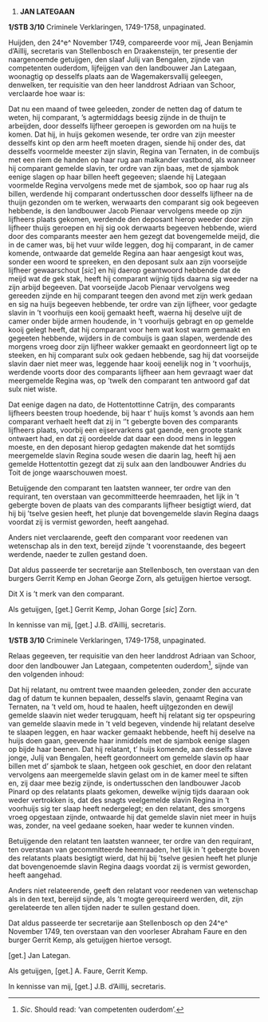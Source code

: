 1.  **JAN LATEGAAN**

**1/STB 3/10** Criminele Verklaringen, 1749-1758, unpaginated.

Huijden, den 24^e^ November 1749, compareerde voor mij, Jean Benjamin
d’Aillij, secretaris van Stellenbosch en Draakensteijn, ter presentie
der naargenoemde getuijgen, den slaaf Julij van Bengalen, zijnde van
competenten ouderdom, lijfeijgen van den landbouwer Jan Lategaan,
woonagtig op desselfs plaats aan de Wagemakersvallij geleegen,
denwelken, ter requisitie van den heer landdrost Adriaan van Schoor,
verclaarde hoe waar is:

Dat nu een maand of twee geleeden, zonder de netten dag of datum te
weten, hij comparant, ’s agtermiddags beesig zijnde in de thuijn te
arbeijden, door desselfs lijfheer geroepen is geworden om na huijs te
komen. Dat hij, in huijs gekomen wesende, ter ordre van zijn meester
desselfs kint op den arm heeft moeten dragen, siende hij onder des, dat
desselfs voormelde meester zijn slavin, Regina van Ternaten, in de
combuijs met een riem de handen op haar rug aan malkander vastbond, als
wanneer hij comparant gemelde slavin, ter ordre van zijn baas, met de
sjambok eenige slagen op haar billen heeft gegeeven; slaende hij
Lategaan voormelde Regina vervolgens mede met de sjambok, soo op haar
rug als billen, werdende hij comparant ondertusschen door desselfs
lijfheer na de thuijn gezonden om te werken, werwaarts den comparant sig
ook begeeven hebbende, is den landbouwer Jacob Pienaar vervolgens meede
op zijn lijfheers plaats gekomen, werdende den deposant hierop weeder
door zijn lijfheer thuijs geroepen en hij sig ook derwaarts begeeven
hebbende, wierd door des comparants meester aen hem gezegt dat
bovengemelde meijd, die in de camer was, bij het vuur wilde leggen, dog
hij comparant, in de camer komende, ontwaarde dat gemelde Regina aan
haar aengesigt kout was, sonder een woord te spreeken, en den deposant
sulx aan zijn voorseijde lijfheer gewaarschout \[*sic*\] en hij daerop
geantwoord hebbende dat de meijd wat de gek stak, heeft hij comparant
wijnig tijds daarna sig weeder na zijn arbijd begeeven. Dat voorseijde
Jacob Pienaar vervolgens weg gereeden zijnde en hij comparant teegen den
avond met zijn werk gedaan en sig na huijs begeeven hebbende, ter ordre
van zijn lijfheer, voor gedagte slavin in ’t voorhuijs een kooij gemaakt
heeft, waerna hij deselve uijt de camer onder bijde armen houdende, in
’t voorhuijs gebragt en op gemelde kooij gelegt heeft, dat hij comparant
voor hem wat kost warm gemaakt en gegeeten hebbende, wijders in de
combuijs is gaan slapen, werdende des morgens vroeg door zijn lijfheer
wakker gemaakt en geordonneert ligt op te steeken, en hij comparant sulx
ook gedaen hebbende, sag hij dat voorseijde slavin daer niet meer was,
leggende haar kooij eenelijk nog in ’t voorhuijs, werdende voorts door
des comparants lijfheer aan hem gevraagt waer dat meergemelde Regina
was, op ’twelk den comparant ten antwoord gaf dat sulx niet wiste.

Dat eenige dagen na dato, de Hottentottinne Catrijn, des comparants
lijfheers beesten troup hoedende, bij haar t’ huijs komst ’s avonds aan
hem comparant verhaelt heeft dat zij in ‘’t gebergte boven des
comparants lijfheers plaats, voorbij een eijservarkens gat gaende, een
groote stank ontwaert had, en dat zij oordeelde dat daar een dood mens
in leggen moeste, en den deposant hierop gedagten makende dat het
somtijds meergemelde slavin Regina soude wesen die daarin lag, heeft hij
aen gemelde Hottentottin gezegt dat zij sulx aan den landbouwer Andries
du Toit de jonge waarschouwen moest.

Betuijgende den comparant ten laatsten wanneer, ter ordre van den
requirant, ten overstaan van gecommitteerde heemraaden, het lijk in ’t
gebergte boven de plaats van des comparants lijfheer besigtigt wierd,
dat hij bij ’tselve gesien heeft, het plunje dat bovengemelde slavin
Regina daags voordat zij is vermist geworden, heeft aangehad.

Anders niet verclaarende, geeft den comparant voor reedenen van
wetenschap als in den text, bereijd zijnde ’t voorenstaande, des begeert
werdende, naeder te zullen gestand doen.

Dat aldus passeerde ter secretarije aan Stellenbosch, ten overstaan van
den burgers Gerrit Kemp en Johan George Zorn, als getuijgen hiertoe
versogt.

Dit X is ’t merk van den comparant.

Als getuijgen, \[get.\] Gerrit Kemp, Johan Gorge \[*sic*\] Zorn.

In kennisse van mij, \[get.\] J.B. d’Aillij, secretaris.

**1/STB 3/10** Criminele Verklaringen, 1749-1758, unpaginated.

Relaas gegeeven, ter requisitie van den heer landdrost Adriaan van
Schoor, door den landbouwer Jan Lategaan, competenten ouderdom[^1],
sijnde van den volgenden inhoud:

Dat hij relatant, nu omtrent twee maanden geleeden, zonder den accurate
dag of datum te kunnen bepaalen, desselfs slavin, genaamt Regina van
Ternaten, na ’t veld om, houd te haalen, heeft uijtgezonden en dewijl
gemelde slaavin niet weder terugquam, heeft hij relatant sig ter
opspeuring van gemelde slaavin mede in ’t veld begeven, vindende hij
relatant deselve te slaapen leggen, en haar wacker gemaakt hebbende,
heeft hij deselve na huijs doen gaan, geevende haar inmiddels met de
sjambok eenige slagen op bijde haar beenen. Dat hij relatant, t’ huijs
komende, aan desselfs slave jonge, Julij van Bengalen, heeft
geordonneert om gemelde slavin op haar billen met d’ sjambok te slaan,
hetgeen ook geschiet, en door den relatant vervolgens aan meergemelde
slavin gelast om in de kamer meel te siften en, zij daar mee bezig
zijnde, is ondertusschen den landbouwer Jacob Pinard op des relatants
plaats gekomen, dewelke wijnig tijds daaraan ook weder vertrokken is,
dat des snagts veelgemelde slavin Regina in ’t voorhuijs sig ter slaap
heeft nedergelegt; en den relatant, des smorgens vroeg opgestaan zijnde,
ontwaarde hij dat gemelde slavin niet meer in huijs was, zonder, na veel
gedaane soeken, haar weder te kunnen vinden.

Betuijgende den relatant ten laatsten wanneer, ter ordre van den
requirant, ten overstaan van gecommitteerde heemraaden, het lijk in ’t
gebergte boven des relatants plaats besigtigt wierd, dat hij bij ’tselve
gesien heeft het plunje dat bovengenoemde slavin Regina daags voordat
zij is vermist geworden, heeft aangehad.

Anders niet relateerende, geeft den relatant voor reedenen van
wetenschap als in den text, bereijd sijnde, als ’t mogte gerequireerd
werden, dit, zijn gerelateerde ten allen tijden nader te sullen gestand
doen.

Dat aldus passeerde ter secretarije aan Stellenbosch op den 24^e^
November 1749, ten overstaan van den voorleser Abraham Faure en den
burger Gerrit Kemp, als getuijgen hiertoe versogt.

\[get.\] Jan Lategan.

Als getuijgen, \[get.\] A. Faure, Gerrit Kemp.

In kennisse van mij, \[get.\] J.B. d’Aillij, secretaris.

[^1]: *Sic*. Should read: ‘van competenten ouderdom’.
